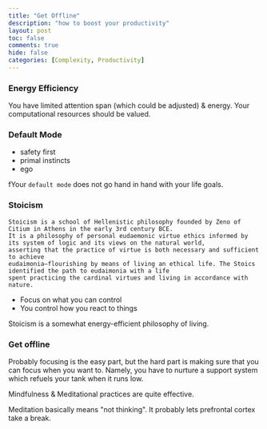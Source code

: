 ```yaml
---
title: "Get Offline"
description: "how to boost your productivity"
layout: post
toc: false
comments: true
hide: false
categories: [Complexity, Productivity]
---
```


### Energy Efficiency

You have limited attention span (which could be adjusted) & energy. Your computational resources should be valued.

### Default Mode

- safety first
- primal instincts
- ego

fYour `default mode` does not go hand in hand with your life goals.

### Stoicism

```
Stoicism is a school of Hellenistic philosophy founded by Zeno of Citium in Athens in the early 3rd century BCE. 
It is a philosophy of personal eudaemonic virtue ethics informed by its system of logic and its views on the natural world, 
asserting that the practice of virtue is both necessary and sufficient to achieve 
eudaimonia—flourishing by means of living an ethical life. The Stoics identified the path to eudaimonia with a life 
spent practicing the cardinal virtues and living in accordance with nature.
```

- Focus on what you can control
- You control how you react to things

Stoicism is a somewhat energy-efficient philosophy of living.

### Get offline

Probably focusing is the easy part, but the hard part is making sure that you can focus when you want to.
Namely, you have to nurture a support system which refuels your tank when it runs low.

Mindfulness & Meditational practices are quite effective.

Meditation basically means "not thinking".
It probably lets prefrontal cortex take a break.

